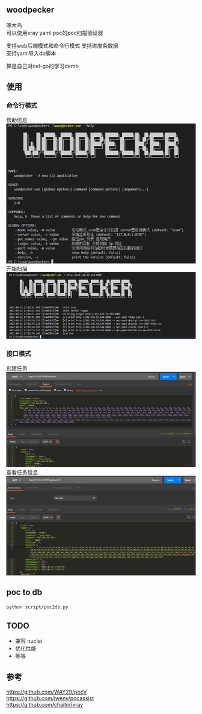 <!--
 * @Date: 2022-04-13 16:40:39
 * @LastEditors: recar
 * @LastEditTime: 2022-04-22 17:57:37
-->
## woodpecker 

啄木鸟  
可以使用xray yaml poc的poc扫描验证器

支持web后端模式和命令行模式
支持进度条数据  
支持yaml导入db脚本  


算是自己对cel-go的学习demo


## 使用  

### 命令行模式  
帮助信息  
![avatar](doc/imgs/help.jpg)  
开始扫描  
![avatar](doc/imgs/scan.jpg)  

### 接口模式

创建任务  
![avatar](doc/imgs/addtask.jpg)  
查看任务信息  
![avatar](doc/imgs/gettask.jpg)  

## poc to db
`python script/poc2db.py`  

## TODO
- 兼容 nuclei 
- 优化性能
- 等等

## 参考 
https://github.com/WAY29/pocV   
https://github.com/jweny/pocassist  
https://github.com/chaitin/xray  

























































































